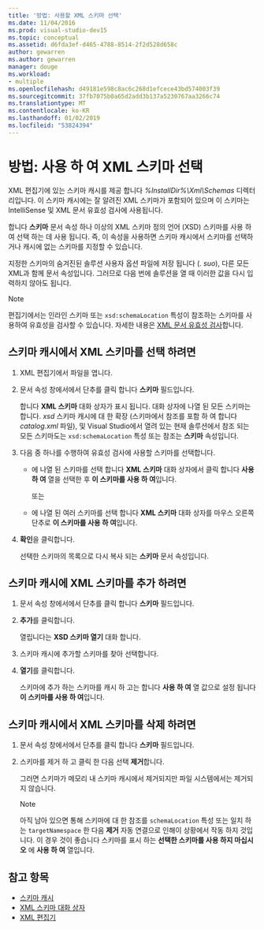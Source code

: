 ```yaml
---
title: '방법: 사용할 XML 스키마 선택'
ms.date: 11/04/2016
ms.prod: visual-studio-dev15
ms.topic: conceptual
ms.assetid: d6fda3ef-d465-4788-8514-2f2d528d658c
author: gewarren
ms.author: gewarren
manager: douge
ms.workload:
- multiple
ms.openlocfilehash: d49181e598c8ac6c268d1efcece43bd574003f39
ms.sourcegitcommit: 37fb7075b0a65d2add3b137a5230767aa3266c74
ms.translationtype: MT
ms.contentlocale: ko-KR
ms.lasthandoff: 01/02/2019
ms.locfileid: "53824394"
---
```

# <a name="how-to-select-the-xml-schemas-to-use"></a>방법: 사용 하 여 XML 스키마 선택

XML 편집기에 있는 스키마 캐시를 제공 합니다 *%InstallDir%\Xml\Schemas* 디렉터리입니다. 이 스키마 캐시에는 잘 알려진 XML 스키마가 포함되어 있으며 이 스키마는 IntelliSense 및 XML 문서 유효성 검사에 사용됩니다.

합니다 **스키마** 문서 속성 하나 이상의 XML 스키마 정의 언어 (XSD) 스키마를 사용 하 여 선택 하는 데 사용 됩니다. 즉, 이 속성을 사용하면 스키마 캐시에서 스키마를 선택하거나 캐시에 없는 스키마를 지정할 수 있습니다.

지정한 스키마의 숨겨진된 솔루션 사용자 옵션 파일에 저장 됩니다 (. *suo*), 다른 모든 XML과 함께 문서 속성입니다. 그러므로 다음 번에 솔루션을 열 때 이러한 값을 다시 입력하지 않아도 됩니다.

> [!NOTE]
> 편집기에서는 인라인 스키마 또는 `xsd:schemaLocation` 특성이 참조하는 스키마를 사용하여 유효성을 검사할 수 있습니다. 자세한 내용은 [XML 문서 유효성 검사](../xml-tools/xml-document-validation.md)합니다.

## <a name="to-select-an-xml-schema-from-the-schema-cache"></a>스키마 캐시에서 XML 스키마를 선택 하려면

1. XML 편집기에서 파일을 엽니다.

2. 문서 속성 창에서에서 단추를 클릭 합니다 **스키마** 필드입니다.

    합니다 **XML 스키마** 대화 상자가 표시 됩니다. 대화 상자에 나열 된 모든 스키마는 합니다. *xsd* 스키마 캐시에 대 한 확장 (스키마에서 참조를 포함 하 여 합니다 *catalog.xml* 파일), 및 Visual Studio에서 열려 있는 현재 솔루션에서 참조 되는 모든 스키마도는 `xsd:schemaLocation` 특성 또는 참조는 **스키마** 속성입니다.

3. 다음 중 하나를 수행하여 유효성 검사에 사용할 스키마를 선택합니다.

   - 에 나열 된 스키마를 선택 합니다 **XML 스키마** 대화 상자에서 클릭 합니다 **사용 하 여** 열을 선택한 후 **이 스키마를 사용 하 여**입니다.

     또는

   - 에 나열 된 여러 스키마를 선택 합니다 **XML 스키마** 대화 상자를 마우스 오른쪽 단추로 **이 스키마를 사용 하 여**입니다.

4. **확인**을 클릭합니다.

    선택한 스키마의 목록으로 다시 복사 되는 **스키마** 문서 속성입니다.

## <a name="to-add-an-xml-schema-to-the-schema-cache"></a>스키마 캐시에 XML 스키마를 추가 하려면

1.  문서 속성 창에서에서 단추를 클릭 합니다 **스키마** 필드입니다.

2.  **추가**를 클릭합니다.

     열립니다는 **XSD 스키마 열기** 대화 합니다.

3.  스키마 캐시에 추가할 스키마를 찾아 선택합니다.

4.  **열기**를 클릭합니다.

     스키마에 추가 하는 스키마를 캐시 하 고는 합니다 **사용 하 여** 열 값으로 설정 됩니다 **이 스키마를 사용 하 여**입니다.

## <a name="to-delete-an-xml-schema-from-the-schema-cache"></a>스키마 캐시에서 XML 스키마를 삭제 하려면

1.  문서 속성 창에서에서 단추를 클릭 합니다 **스키마** 필드입니다.

2.  스키마를 제거 하 고 클릭 한 다음 선택 **제거**합니다.

     그러면 스키마가 메모리 내 스키마 캐시에서 제거되지만 파일 시스템에서는 제거되지 않습니다.

    > [!NOTE]
    > 아직 남아 있으면 통해 스키마에 대 한 참조를 `schemaLocation` 특성 또는 일치 하는 `targetNamespace` 한 다음 **제거** 자동 연결으로 인해이 상황에서 작동 하지 것입니다. 이 경우 것이 좋습니다 스키마를 표시 하는 **선택한 스키마를 사용 하지 마십시오** 에 **사용 하 여** 열입니다.

## <a name="see-also"></a>참고 항목

- [스키마 캐시](../xml-tools/schema-cache.md)
- [XML 스키마 대화 상자](../xml-tools/xml-schemas-dialog-box.md)
- [XML 편집기](../xml-tools/xml-editor.md)